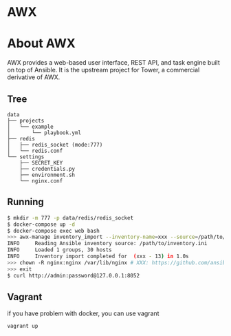 AWX
===

# About AWX

AWX provides a web-based user interface, REST API, and task
engine built on top of Ansible. It is the upstream project
for Tower, a commercial derivative of AWX.

## Tree

```
data
├── projects
│   └── example
│       └── playbook.yml
├── redis
│   ├── redis_socket (mode:777)
│   └── redis.conf
└── settings
    ├── SECRET_KEY
    ├── credentials.py
    ├── environment.sh
    └── nginx.conf
```

## Running

```bash
$ mkdir -m 777 -p data/redis/redis_socket
$ docker-compose up -d
$ docker-compose exec web bash
>>> awx-manage inventory_import --inventory-name=xxx --source=/path/to/inventory.ini
INFO     Reading Ansible inventory source: /path/to/inventory.ini
INFO     Loaded 1 groups, 30 hosts
INFO     Inventory import completed for  (xxx - 13) in 1.0s
>>> chown -R nginx:nginx /var/lib/nginx # XXX: https://github.com/ansible/awx/issues/5230
>>> exit
$ curl http://admin:password@127.0.0.1:8052
```

## Vagrant

if you have problem with docker, you can use vagrant

```
vagrant up
```
